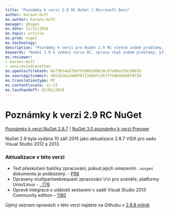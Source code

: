 ```yaml
---
title: "Poznámky k verzi 2.9 RC NuGet | Microsoft Docs"
author: karann-msft
ms.author: karann-msft
manager: ghogen
ms.date: 11/11/2016
ms.topic: article
ms.prod: nuget
ms.technology: 
description: "Poznámky k verzi pro NuGet 2.9 RC včetně známé problémy, opravy chyb, přidaných funkcí a chcete."
keywords: "NuGet 2.9 k vydání verze RC, opravy chyb známé problémy, přidat funkce, chcete"
ms.reviewer:
- karann-msft
- unniravindranathan
ms.openlocfilehash: 0e73b54ab7bbf97806269834c67ad0a159c9065b
ms.sourcegitcommit: 4651b16a3a08f6711669fc4577f5d63b600f8f58
ms.translationtype: MT
ms.contentlocale: cs-CZ
ms.lasthandoff: 02/02/2018
---
```

# <a name="nuget-29-rc-release-notes"></a>Poznámky k verzi 2.9 RC NuGet

[Poznámky k verzi NuGet 2.8.7](../release-notes/nuget-2.8.7.md) | [NuGet 3.0 poznámky k verzi Preview](../release-notes/nuget-3.0-preview.md)

NuGet 2.9 byla vydána 10 září 2015 jako aktualizace 2.8.7 VSIX pro sadu Visual Studio 2012 a 2013.

### <a name="updates-in-this-release"></a>Aktualizace v této verzi

* Teď přeskočení balíčky zpracování, pokud jejich omezením `.nuspec` dokumentu je poškozený. - [PR8](https://github.com/NuGet/NuGet2/pull/8)
* Opraveny multipartwebrequest zpracování \r\n pro scénáře, platformy Unix/Linux - [. 776](https://github.com/NuGet/Home/issues/776)
* Opravě integrace s událostí sestavení v sadě Visual Studio 2013 Community edition – [1180](https://github.com/NuGet/Home/issues/1180)


Úplný seznam opravách v této verzi najdete na Githubu v [2.8.8 milník](https://github.com/NuGet/Home/issues?q=milestone%3A2.8.8+is%3Aclosed)
